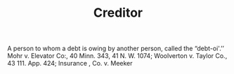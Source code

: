 ---
title: Creditor
letter: C
permalink: "/definitions/bld-creditor.html"
body: A person to whom a debt is owing by another person, called the “debt-oi'.’’
  Mohr v. Elevator Co:, 40 Minn. 343, 41 N. W. 1074; Woolverton v. Taylor Co., 43
  111. App. 424; Insurance , Co. v. Meeker
published_at: '2018-07-07'
source: Black's Law Dictionary 2nd Ed (1910)
layout: post
---
